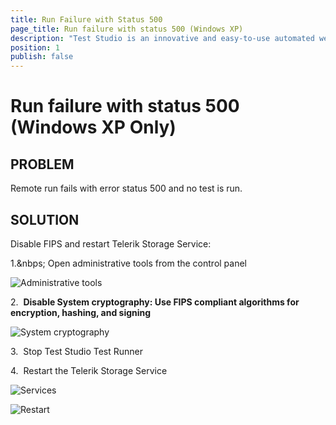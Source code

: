 ```yaml
---
title: Run Failure with Status 500
page_title: Run failure with status 500 (Windows XP)
description: "Test Studio is an innovative and easy-to-use automated web, WPF and load testing solution. Test Studio tests support essential technologies like ASP.NET AJAX, Silverlight, PHP and MVC. HTML5, Testing framework, functional testing, performance testing, load testing, exploratory testing, manual testing."
position: 1
publish: false
---
```

# Run failure with status 500 (Windows XP Only)

## PROBLEM

Remote run fails with error status 500 and no test is run.

## SOLUTION

Disable FIPS and restart Telerik Storage Service:

1.&nbps; Open administrative tools from the control panel

![Administrative tools][1]

2.&nbsp; **Disable System cryptography: Use FIPS compliant algorithms for encryption, hashing, and signing**

![System cryptography][2]

3.&nbsp; Stop Test Studio Test Runner

4.&nbsp; Restart the Telerik Storage Service

![Services][3]

![Restart][4]

[1]: /img/troubleshooting-guide/scheduling-issues-tg/run-failure-status-500/fig1.png
[2]: /img/troubleshooting-guide/scheduling-issues-tg/run-failure-status-500/fig2.png
[3]: /img/troubleshooting-guide/scheduling-issues-tg/run-failure-status-500/fig3.png
[4]: /img/troubleshooting-guide/scheduling-issues-tg/run-failure-status-500/fig4.png